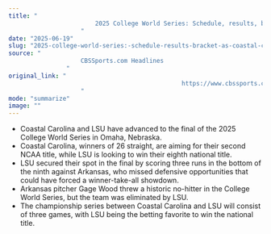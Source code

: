 ```yaml
---
title: "
                        2025 College World Series: Schedule, results, bracket, as Coastal Carolina, LSU will battle for national title
                    "
date: "2025-06-19"
slug: "2025-college-world-series:-schedule-results-bracket-as-coastal-carolina-lsu-will-battle-for-national-title"
source: "
                    CBSSports.com Headlines
                "
original_link: "
                                                https://www.cbssports.com/general/news/2025-college-world-series-schedule-results-bracket-as-coastal-carolina-lsu-will-battle-for-national-title/
                    "
mode: "summarize"
image: ""
---
```


- Coastal Carolina and LSU have advanced to the final of the 2025 College World Series in Omaha, Nebraska.
- Coastal Carolina, winners of 26 straight, are aiming for their second NCAA title, while LSU is looking to win their eighth national title.
- LSU secured their spot in the final by scoring three runs in the bottom of the ninth against Arkansas, who missed defensive opportunities that could have forced a winner-take-all showdown.
- Arkansas pitcher Gage Wood threw a historic no-hitter in the College World Series, but the team was eliminated by LSU.
- The championship series between Coastal Carolina and LSU will consist of three games, with LSU being the betting favorite to win the national title.